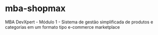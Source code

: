 # mba-shopmax
MBA DevXpert - Módulo 1 - Sistema de gestão simplificada de produtos e categorias em um formato tipo e-commerce marketplace
